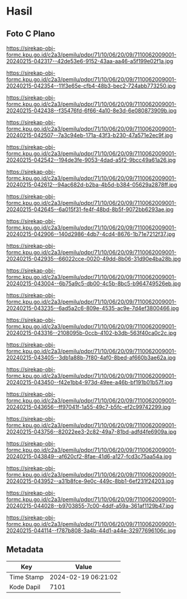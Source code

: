 # Hasil

## Foto C Plano

https://sirekap-obj-formc.kpu.go.id/c2a3/pemilu/pdpr/71/10/06/20/09/7110062009001-20240215-042317--42de53e6-9152-43aa-aa46-a5f199e02f1a.jpg

https://sirekap-obj-formc.kpu.go.id/c2a3/pemilu/pdpr/71/10/06/20/09/7110062009001-20240215-042354--11f3e65e-cfb4-48b3-bec2-724abb773250.jpg

https://sirekap-obj-formc.kpu.go.id/c2a3/pemilu/pdpr/71/10/06/20/09/7110062009001-20240215-042438--f35476fd-6f66-4a10-8e3d-6e080873909b.jpg

https://sirekap-obj-formc.kpu.go.id/c2a3/pemilu/pdpr/71/10/06/20/09/7110062009001-20240215-042507--7a3c94eb-171a-43f3-b230-47a571e2ec9f.jpg

https://sirekap-obj-formc.kpu.go.id/c2a3/pemilu/pdpr/71/10/06/20/09/7110062009001-20240215-042542--194de3fe-9053-4dad-a5f2-9bcc49a61a26.jpg

https://sirekap-obj-formc.kpu.go.id/c2a3/pemilu/pdpr/71/10/06/20/09/7110062009001-20240215-042612--94ac682d-b2ba-4b5d-b384-05629a2878ff.jpg

https://sirekap-obj-formc.kpu.go.id/c2a3/pemilu/pdpr/71/10/06/20/09/7110062009001-20240215-042645--6a015f31-fe4f-48bd-8b5f-9072bb6293ae.jpg

https://sirekap-obj-formc.kpu.go.id/c2a3/pemilu/pdpr/71/10/06/20/09/7110062009001-20240215-042906--140d2986-4db7-4cd4-8676-1b71e7212f37.jpg

https://sirekap-obj-formc.kpu.go.id/c2a3/pemilu/pdpr/71/10/06/20/09/7110062009001-20240215-042935--66022cce-0020-49dd-8b06-31d90e4ba28b.jpg

https://sirekap-obj-formc.kpu.go.id/c2a3/pemilu/pdpr/71/10/06/20/09/7110062009001-20240215-043004--6b75a9c5-db00-4c5b-8bc5-b964749526eb.jpg

https://sirekap-obj-formc.kpu.go.id/c2a3/pemilu/pdpr/71/10/06/20/09/7110062009001-20240215-043235--6ad5a2c6-809e-4535-ac9e-7d4ef3800466.jpg

https://sirekap-obj-formc.kpu.go.id/c2a3/pemilu/pdpr/71/10/06/20/09/7110062009001-20240215-043316--2108095b-0ccb-4102-b3db-563f40ca0c2c.jpg

https://sirekap-obj-formc.kpu.go.id/c2a3/pemilu/pdpr/71/10/06/20/09/7110062009001-20240215-043405--3db1a88b-7f80-4af0-8bed-af660b3ae62a.jpg

https://sirekap-obj-formc.kpu.go.id/c2a3/pemilu/pdpr/71/10/06/20/09/7110062009001-20240215-043450--f42e1bb4-973d-49ee-a46b-bf191b01b57f.jpg

https://sirekap-obj-formc.kpu.go.id/c2a3/pemilu/pdpr/71/10/06/20/09/7110062009001-20240215-043656--ff97041f-1a55-49c7-b5fc-ef2c99742299.jpg

https://sirekap-obj-formc.kpu.go.id/c2a3/pemilu/pdpr/71/10/06/20/09/7110062009001-20240215-043756--82022ee3-2c82-49a7-81bd-adfd4fe6909a.jpg

https://sirekap-obj-formc.kpu.go.id/c2a3/pemilu/pdpr/71/10/06/20/09/7110062009001-20240215-043849--af620cf2-8fae-41d6-a127-fcd3c75aa54a.jpg

https://sirekap-obj-formc.kpu.go.id/c2a3/pemilu/pdpr/71/10/06/20/09/7110062009001-20240215-043952--a31b8fce-9e0c-449c-8bb1-6ef231f24203.jpg

https://sirekap-obj-formc.kpu.go.id/c2a3/pemilu/pdpr/71/10/06/20/09/7110062009001-20240215-044028--b9703855-7c00-4ddf-a59a-361af1129b47.jpg

https://sirekap-obj-formc.kpu.go.id/c2a3/pemilu/pdpr/71/10/06/20/09/7110062009001-20240215-044114--f787b808-3a4b-44d1-a44e-32977696106c.jpg


## Metadata

| Key        | Value               |
| ---------- | ------------------- |
| Time Stamp | 2024-02-19 06:21:02 |
| Kode Dapil | 7101                |




